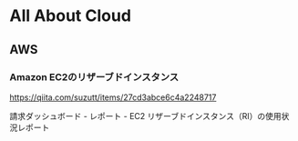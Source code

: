 All About Cloud
========

## AWS
### Amazon EC2のリザーブドインスタンス
https://qiita.com/suzutt/items/27cd3abce6c4a2248717

請求ダッシュボード - レポート - EC2 リザーブドインスタンス（RI）の使用状況レポート
